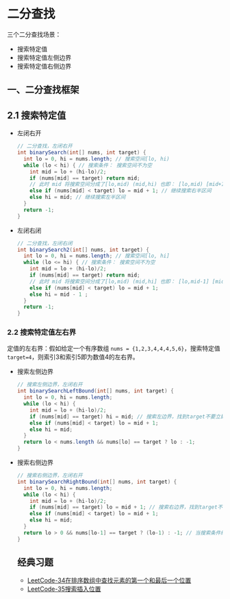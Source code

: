 # 二分查找

三个二分查找场景：
* 搜索特定值
* 搜索特定值左侧边界
* 搜索特定值右侧边界

## 一、二分查找框架

## 2.1 搜索特定值

* 左闭右开

  ```java
  // 二分查找，左闭右开
  int binarySearch(int[] nums, int target) {
    int lo = 0, hi = nums.length; // 搜索空间[lo, hi)
    while (lo < hi) { // 搜索条件： 搜索空间不为空
      int mid = lo + (hi-lo)/2;
      if (nums[mid] == target) return mid;
      // 此时 mid 将搜索空间分成了[lo,mid) (mid,hi) 也即： [lo,mid) [mid+1,hi)
      else if (nums[mid] < target) lo = mid + 1; // 继续搜索右半区间
      else hi = mid; // 继续搜索左半区间
    }
    return -1;
  }
  ```

* 左闭右闭

  ```java
  // 二分查找，左闭右闭
  int binarySearch2(int[] nums, int target) {
    int lo = 0, hi = nums.length; // 搜索空间[lo, hi]
    while (lo <= hi) { // 搜索条件： 搜索空间不为空
      int mid = lo + (hi-lo)/2;
      if (nums[mid] == target) return mid;
      // 此时 mid 将搜索空间分成了[lo,mid) (mid,hi] 也即： [lo,mid-1] [mid+1,hi]
      else if (nums[mid] < target) lo = mid + 1;
      else hi = mid - 1 ;
    }
    return -1;
  }
  ```

### 2.2 搜索特定值左右界

定值的左右界：假如给定一个有序数组 `nums = {1,2,3,4,4,4,5,6}`，搜索特定值 `target=4`，则索引3和索引5即为数值4的左右界。

* 搜索左侧边界

  ```java
  // 搜索左侧边界，左闭右开
  int binarySearchLeftBound(int[] nums, int target) {
    int lo = 0, hi = nums.length;
    while (lo < hi) {
      int mid = lo + (hi-lo)/2;
      if (nums[mid] == target) hi = mid; // 搜索左边界，找到target不要立即返回，而是缩小「搜索区间」的上界hi
      else if (nums[mid] < target) lo = mid + 1;
      else hi = mid;
    }
    return lo < nums.length && nums[lo] == target ? lo : -1;
  }
  ```

* 搜索右侧边界

  ```java
  // 搜索右侧边界，左闭右开
  int binarySearchRightBound(int[] nums, int target) {
    int lo = 0, hi = nums.length;
    while (lo < hi) {
      int mid = lo + (hi-lo)/2;
      if (nums[mid] == target) lo = mid + 1; // 搜索右边界，找到target不要立即返回，而是缩小「搜索区间」的下界lo
      else if (nums[mid] < target) lo = mid + 1;
      else hi = mid;
    }
    return lo > 0 && nums[lo-1] == target ? (lo-1) : -1; // 当搜索条件终止时，nums[lo]一定不等于target，而nums[left-1]可能是target
  }
  ```

  ## 经典习题
  
  * [LeetCode-34在排序数组中查找元素的第一个和最后一个位置](https://github.com/jsgygujun/leetcode-report/blob/master/src/main/java/com/jsgygujun/code/problem/_00001_00100/_00034/Solution.java)
  * [LeetCode-35搜索插入位置](https://github.com/jsgygujun/leetcode-report/blob/master/src/main/java/com/jsgygujun/code/problem/_00001_00100/_00035/Solution.java)